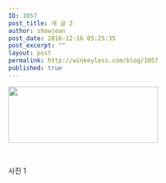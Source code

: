 ```yaml
---
ID: 1057
post_title: 새 글 2
author: showjean
post_date: 2016-12-16 05:25:35
post_excerpt: ""
layout: post
permalink: http://winkeyless.com/blog/1057
published: true
---
```

<img class="alignnone size-medium wp-image-470" src="http://winkeyless.com/blog/wp-content/uploads/1/cfile4.uf.210CDE4953A7394C27046A-300x112.png" alt="" width="300" height="112" />

&nbsp;

사진 1
